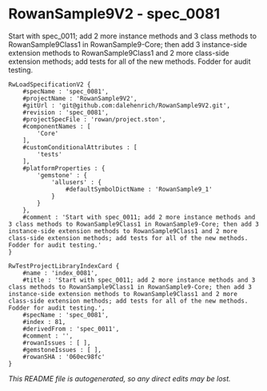 # RowanSample9V2 - spec_0081
Start with spec_0011; add 2 more instance methods and 3 class methods to RowanSample9Class1 in RowanSample9-Core; then add 3 instance-side extension methods to RowanSample9Class1 and 2 more class-side extension methods; add tests for all of the new methods. Fodder for audit testing.
```
RwLoadSpecificationV2 {
	#specName : 'spec_0081',
	#projectName : 'RowanSample9V2',
	#gitUrl : 'git@github.com:dalehenrich/RowanSample9V2.git',
	#revision : 'spec_0081',
	#projectSpecFile : 'rowan/project.ston',
	#componentNames : [
		'Core'
	],
	#customConditionalAttributes : [
		'tests'
	],
	#platformProperties : {
		'gemstone' : {
			'allusers' : {
				#defaultSymbolDictName : 'RowanSample9_1'
			}
		}
	},
	#comment : 'Start with spec_0011; add 2 more instance methods and 3 class methods to RowanSample9Class1 in RowanSample9-Core; then add 3 instance-side extension methods to RowanSample9Class1 and 2 more class-side extension methods; add tests for all of the new methods. Fodder for audit testing.'
}

RwTestProjectLibraryIndexCard {
	#name : 'index_0081',
	#title : 'Start with spec_0011; add 2 more instance methods and 3 class methods to RowanSample9Class1 in RowanSample9-Core; then add 3 instance-side extension methods to RowanSample9Class1 and 2 more class-side extension methods; add tests for all of the new methods. Fodder for audit testing.',
	#specName : 'spec_0081',
	#index : 81,
	#derivedFrom : 'spec_0011',
	#comment : '',
	#rowanIssues : [ ],
	#gemstoneIssues : [ ],
	#rowanSHA : '060ec98fc'
}
```

*This README file is autogenerated, so any direct edits may be lost.*
